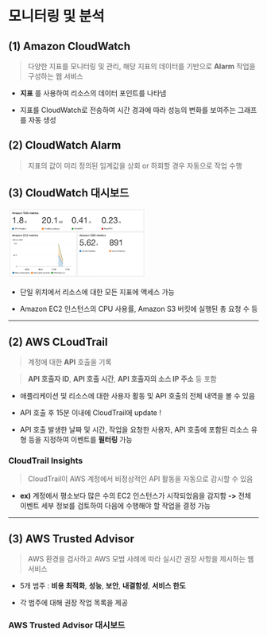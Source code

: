 모니터링 및 분석
===============

## (1) **Amazon CloudWatch**   
> 다양한 지표를 모니터링 및 관리, 해당 지표의 데이터를 기반으로 **Alarm** 작업을 구성하는 웹 서비스

- **지표** 를 사용하여 리소스의 데이터 포인트를 나타냄

- 지표를 CloudWatch로 전송하여 시간 경과에 따라 성능의 변화를 보여주는 그래프를 자동 생성

## (2) **CloudWatch Alarm**   
> 지표의 값이 미리 정의된 임계값을 상회 or 하회할 경우 자동으로 작업 수행

## (3) **CloudWatch 대시보드**   

<img src="https://github.com/Hakunam97/TIL/blob/master/AWS/images/CloudWatch%EB%8C%80%EC%8B%9C%EB%B3%B4%EB%93%9C.PNG" width="55%" height="45%" title="cloudwatch" alt="cloudwatch"></img>

- 단일 위치에서 리소스에 대한 모든 지표에 액세스 가능

- Amazon EC2 인스턴스의 CPU 사용률, Amazon S3 버킷에 실행된 총 요청 수 등

- - -

## (2) **AWS CLoudTrail**   
> 계정에 대한 **API** 호출을 기록   

> **API 호출자 ID**, **API 호출 시간**, **API 호출자의 소스 IP 주소** 등 포함

- 애플리케이션 및 리소스에 대한 사용자 활동 및 API 호출의 전체 내역을 볼 수 있음

- API 호출 후 15분 이내에 CloudTrail에 update !

- API 호출 발생한 날짜 및 시간, 작업을 요청한 사용자, API 호출에 포함된 리소스 유형 등을 지정하여 이벤트를 **필터링** 가능


### **CloudTrail Insights**   
> CloudTrail이 AWS 계정에서 비정상적인 API 활동을 자동으로 감시할 수 있음

- **ex)** 계정에서 평소보다 많은 수의 EC2 인스턴스가 시작되었음을 감지함 **->** 전체 이벤트 세부 정보를 검토하여 다음에 수행해야 할 작업을 결정 가능

- - -

## (3) **AWS Trusted Advisor**   
> AWS 환경을 검사하고 AWS 모범 사례에 따라 실시간 권장 사항을 제시하는 웹 서비스

- 5개 범주 : **비용 최적화**, **성능**, **보안**, **내결함성**, **서비스 한도**

- 각 범주에 대해 권장 작업 목록을 제공

### **AWS Trusted Advisor 대시보드**   

